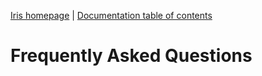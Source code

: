 [Iris homepage](https://github.com/iris-js/iris) | [Documentation table of contents](toc.md)

# Frequently Asked Questions

